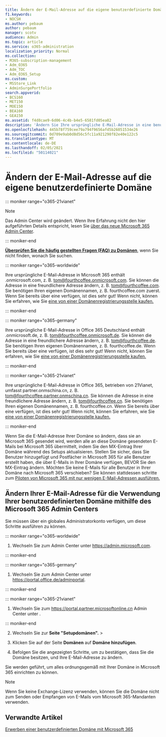 ```yaml
---
title: Ändern der E-Mail-Adresse auf die eigene benutzerdefinierte Domäne
f1.keywords:
- NOCSH
ms.author: pebaum
author: pebaum
manager: scotv
audience: Admin
ms.topic: article
ms.service: o365-administration
localization_priority: Normal
ms.collection:
- M365-subscription-management
- Adm_O365
- Adm_TOC
- Adm_O365_Setup
ms.custom:
- MSStore_Link
- AdminSurgePortfolio
search.appverid:
- BCS160
- MET150
- MOE150
- BEA160
- GEA150
ms.assetid: f4d8cae9-6d06-4c4b-b4e5-6581fd05ea82
description: 'Ändern Sie Ihre ursprüngliche E-Mail-Adresse in eine benutzerfreundliche E-Mail-Adresse wie tom@fourthcoffee.com. Dazu müssen Sie einen Domänennamen kaufen und zu Microsoft 365 hinzufügen. '
ms.openlocfilehash: 445b78f759cee79a794f9656afd5b26051534e26
ms.sourcegitcommit: 0d709e9ab0d8d56c5fc11a921298f82e40e122c5
ms.translationtype: MT
ms.contentlocale: de-DE
ms.lasthandoff: 02/05/2021
ms.locfileid: "50114021"
---
```

# <a name="change-your-email-address-to-use-your-custom-domain"></a>Ändern der E-Mail-Adresse auf die eigene benutzerdefinierte Domäne

::: moniker range="o365-21vianet"

> [!NOTE]
> Das Admin Center wird geändert. Wenn Ihre Erfahrung nicht den hier aufgeführten Details entspricht, lesen Sie [über das neue Microsoft 365 Admin Center](https://docs.microsoft.com/microsoft-365/admin/microsoft-365-admin-center-preview?view=o365-21vianet&preserve-view=true).

::: moniker-end

 **[Überprüfen Sie die häufig gestellten Fragen (FAQ) zu Domänen](../setup/domains-faq.yml)**, wenn Sie nicht finden, wonach Sie suchen. 
  
::: moniker range="o365-worldwide"

Ihre ursprüngliche E-Mail-Adresse in Microsoft 365 enthält .onmicrosoft.com, z. B. tom@fourthcoffee.onmicrosoft.com. Sie können die Adresse in eine freundlichere Adresse ändern, z. B. tom@fourthcoffee.com. Sie benötigen Ihren eigenen Domänennamen, z. B. fourthcoffee.com zuerst. Wenn Sie bereits über eine verfügen, ist dies sehr gut! Wenn nicht, können Sie erfahren, wie Sie [eine von einer Domänenregistrierungsstelle kaufen.](../get-help-with-domains/buy-a-domain-name.md)

::: moniker-end

::: moniker range="o365-germany"

Ihre ursprüngliche E-Mail-Adresse in Office 365 Deutschland enthält .onmicrosoft.de, z. B. tom@fourthcoffee.onmicrosoft.de. Sie können die Adresse in eine freundlichere Adresse ändern, z. B. tom@fourthcoffee.de. Sie benötigen Ihren eigenen Domänennamen, z. B. fourthcoffee.de. Wenn Sie bereits über eine verfügen, ist dies sehr gut! Wenn nicht, können Sie erfahren, wie Sie [eine von einer Domänenregistrierungsstelle kaufen.](../get-help-with-domains/buy-a-domain-name.md)

::: moniker-end

::: moniker range="o365-21vianet"

Ihre ursprüngliche E-Mail-Adresse in Office 365, betrieben von 21Vianet, umfasst partner.onmschina.cn, z. B. tom@fourthcoffee.partner.onmschina.cn. Sie können die Adresse in eine freundlichere Adresse ändern, z. B. tom@fourthcoffee.cn. Sie benötigen Ihren eigenen Domänennamen, z. B. fourthcoffee.cn. Wenn Sie bereits über eine verfügen, ist dies sehr gut! Wenn nicht, können Sie erfahren, wie Sie [eine von einer Domänenregistrierungsstelle kaufen.](../get-help-with-domains/buy-a-domain-name.md)

::: moniker-end

Wenn Sie die E-Mail-Adresse Ihrer Domäne so ändern, dass sie an Microsoft 365 gesendet wird, werden alle an diese Domäne gesendeten E-Mails bei Microsoft 365 übermittelt, indem Sie den MX-Eintrag Ihrer Domäne während des Setups aktualisieren. Stellen Sie sicher, dass Sie Benutzer hinzugefügt und Postfächer in Microsoft 365 für alle Benutzer erstellt haben, die über E-Mails in Ihrer Domäne verfügen, BEVOR Sie den MX-Eintrag ändern. Möchten Sie keine E-Mails für alle Benutzer in Ihrer Domäne nach Microsoft 365 verschieben? Sie können stattdessen schritte zum [Piloten von Microsoft 365 mit nur wenigen E-Mail-Adressen ausführen.](https://docs.microsoft.com/microsoft-365/admin/misc/pilot-microsoft-365-from-my-custom-domain?view=o365-worldwide)
  
## <a name="change-your-email-address-to-use-your-custom-domain-using-the-microsoft-365-admin-center"></a>Ändern Ihrer E-Mail-Adresse für die Verwendung Ihrer benutzerdefinierten Domäne mithilfe des Microsoft 365 Admin Centers

Sie müssen über ein globales Administratorkonto verfügen, um diese Schritte ausführen zu können. 

::: moniker range="o365-worldwide"

1. Wechseln Sie zum Admin Center unter <a href="https://go.microsoft.com/fwlink/p/?linkid=2024339" target="_blank">https://admin.microsoft.com</a>. 

::: moniker-end
   
::: moniker range="o365-germany"
    
1. Wechseln Sie zum Admin Center unter <a href="https://go.microsoft.com/fwlink/p/?linkid=848041" target="_blank">https://portal.office.de/adminportal</a>. 
    
::: moniker-end

::: moniker range="o365-21vianet"

1. Wechseln Sie zum <a href="https://go.microsoft.com/fwlink/p/?linkid=850627" target="_blank"> https://portal.partner.microsoftonline.cn </a>Admin Center unter . 

::: moniker-end 

2. Wechseln Sie zur **Seite "Setupdomänen".**  >   

3. Klicken Sie auf der Seite **Domänen** auf **Domäne hinzufügen**.
    
4. Befolgen Sie die angezeigten Schritte, um zu bestätigen, dass Sie die Domäne besitzen, und Ihre E-Mail-Adresse zu ändern.
    
Sie werden geführt, um alles ordnungsgemäß mit Ihrer Domäne in Microsoft 365 einrichten zu können.

> [!NOTE]
> Wenn Sie keine Exchange-Lizenz verwenden, können Sie die Domäne nicht zum Senden oder Empfangen von E-Mails vom Microsoft 365-Mandanten verwenden.
  
## <a name="related-articles"></a>Verwandte Artikel

[Erwerben einer benutzerdefinierten Domäne mit Microsoft 365](../get-help-with-domains/buy-a-domain-name.md)
 
